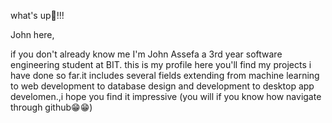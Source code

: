 what's up🤔!!!

John here,

if you don't already know me I'm John Assefa a 3rd year software engineering student at BIT. this is my profile here you'll find my projects i have done so far.it includes several fields extending from machine learning to web development to database design and development to desktop app develomen.,i hope you find it impressive (you will if you know how navigate through github😁😁)
